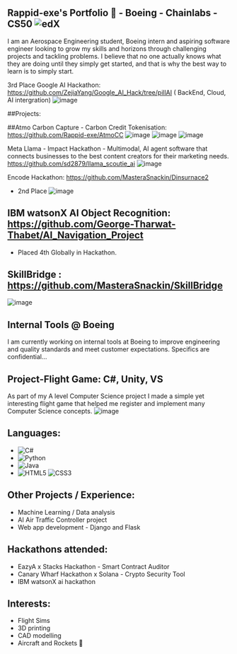 ## Rappid-exe's Portfolio  👋 - Boeing - Chainlabs - CS50  ![edX](https://img.shields.io/badge/edX-%2302262B.svg?style=for-the-badge&logo=edX&logoColor=white)

I am an Aerospace Engineering student, Boeing intern and aspiring software engineer looking to grow my skills and horizons through challenging projects and tackling problems. 
I believe that no one actually knows what they are doing until they simply get started, and that is why the best way to learn is to simply start.

3rd Place Google AI Hackathon:
https://github.com/ZejiaYang/Google_AI_Hack/tree/pillAI ( BackEnd, Cloud, AI intergration)
![image](https://github.com/user-attachments/assets/35d5988d-1181-47c5-b7d0-f334d398a273)


##Projects:

##Atmo Carbon Capture - Carbon Credit Tokenisation:
https://github.com/Rappid-exe/AtmoCC
![image](https://github.com/user-attachments/assets/27248623-7a31-4804-adc4-62e624462b5f)
![image](https://github.com/user-attachments/assets/89ca7846-27c3-4824-a570-1a8ae2c885c4)
![image](https://github.com/user-attachments/assets/ad814aa4-7a61-49a9-94bf-d78666f9472d)



Meta Llama - Impact Hackathon - Multimodal, AI agent software that connects businesses to the best content creators for their marketing needs.
https://github.com/sd2879/llama_scoutie_ai
![image](https://github.com/user-attachments/assets/e84def70-ac26-4fe7-a619-bba0c7a97d66)


Encode Hackathon:
https://github.com/MasteraSnackin/Dinsurnace2
- 2nd Place
![image](https://github.com/user-attachments/assets/d30968ff-cacf-492a-94d2-556cd00f9fb8)


## IBM watsonX AI Object Recognition: https://github.com/George-Tharwat-Thabet/AI_Navigation_Project
- Placed 4th Globally in Hackathon.

## SkillBridge : https://github.com/MasteraSnackin/SkillBridge
![image](https://github.com/user-attachments/assets/4e144171-bd4b-4ded-b2fe-b87fdc87233f)



## Internal Tools @ Boeing
I am currently working on internal tools at Boeing to improve engineering and quality standards and meet customer expectations. Specifics are confidential...






## Project-Flight Game: C#, Unity, VS 
As part of my A level Computer Science project I made a simple yet interesting flight game that helped me register and implement many Computer Science concepts.
![image](https://github.com/Rappid-exe/Rappid-exe/assets/77837076/81c74e78-5bb9-4539-9b7c-a5bca3299916)

## Languages:
- ![C#](https://img.shields.io/badge/c%23-%23239120.svg?style=for-the-badge&logo=csharp&logoColor=white)
- ![Python](https://img.shields.io/badge/python-3670A0?style=for-the-badge&logo=python&logoColor=ffdd54)
- ![Java](https://img.shields.io/badge/java-%23ED8B00.svg?style=for-the-badge&logo=openjdk&logoColor=white)
- ![HTML5](https://img.shields.io/badge/html5-%23E34F26.svg?style=for-the-badge&logo=html5&logoColor=white) ![CSS3](https://img.shields.io/badge/css3-%231572B6.svg?style=for-the-badge&logo=css3&logoColor=white)

## Other Projects / Experience:
- Machine Learning / Data analysis
- AI Air Traffic Controller project
- Web app development - Django and Flask

## Hackathons attended:
- EazyA x Stacks Hackathon - Smart Contract Auditor 
- Canary Wharf Hackathon x Solana - Crypto Security Tool
- IBM watsonX ai hackathon


## Interests:
- Flight Sims
- 3D printing
- CAD modelling
- Aircraft and Rockets 🚀


<!--
**Rappid-exe/Rappid-exe** is a ✨ _special_ ✨ repository because its `README.md` (this file) appears on your GitHub profile.

Here are some ideas to get you started:

- 🔭 I’m currently working on ...
- 🌱 I’m currently learning ...
- 👯 I’m looking to collaborate on ...
- 🤔 I’m looking for help with ...
- 💬 Ask me about ...
- 📫 How to reach me: ...
- 😄 Pronouns: ...
- ⚡ Fun fact: ...
-->
